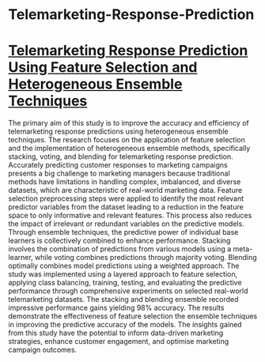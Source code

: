 # Telemarketing-Response-Prediction


# <a href = "http://localhost:8888/notebooks/kolawole_adeyanju_thesis.ipynb"> Telemarketing Response Prediction Using Feature Selection and Heterogeneous Ensemble Techniques </a>


The primary aim of this study is to improve the accuracy and efficiency of telemarketing response predictions using heterogeneous ensemble techniques. The research focuses on the application of feature selection and the implementation of heterogeneous ensemble methods, specifically stacking, voting, and blending for telemarketing response prediction.
Accurately predicting customer responses to marketing campaigns presents a big challenge to marketing managers because traditional methods have limitations in handling complex, imbalanced, and diverse datasets, which are characteristic of real-world marketing data.
Feature selection preprocessing steps were applied to identify the most relevant predictor variables from the dataset leading to a reduction in the feature space to only informative and relevant features. This process also reduces the impact of irrelevant or redundant variables on the predictive models.
Through ensemble techniques, the predictive power of individual base learners is collectively combined to enhance performance. Stacking involves the combination of predictions from various models using a meta-learner, while voting combines predictions through majority voting. Blending optimally combines model predictions using a weighted approach.
The study was implemented using a layered approach to feature selection, applying class balancing, training, testing, and evaluating the predictive performance through comprehensive experiments on selected real-world telemarketing datasets. The stacking and blending ensemble recorded impressive performance gains yielding 98% accuracy. The results demonstrate the effectiveness of feature selection the ensemble techniques in improving the predictive accuracy of the models. The insights gained from this study have the potential to inform data-driven marketing strategies, enhance customer engagement, and optimise marketing campaign outcomes.
